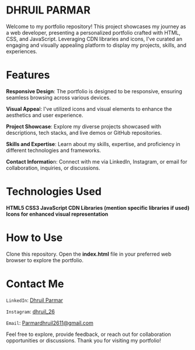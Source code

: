# DHRUIL PARMAR

Welcome to my portfolio repository! This project showcases my journey as a web developer, presenting a personalized portfolio crafted with HTML, CSS, and JavaScript. Leveraging CDN libraries and icons, I've curated an engaging and visually appealing platform to display my projects, skills, and experiences.

# Features
**Responsive Design**: The portfolio is designed to be responsive, ensuring seamless browsing across various devices.

**Visual Appea**l: I've utilized icons and visual elements to enhance the aesthetics and user experience.

**Project Showcase**: Explore my diverse projects showcased with descriptions, tech stacks, and live demos or GitHub repositories.

**Skills and Expertise**: Learn about my skills, expertise, and proficiency in different technologies and frameworks.

**Contact Informatio**n: Connect with me via LinkedIn, Instagram, or email for collaboration, inquiries, or discussions.

# Technologies Used
**HTML5
CSS3
JavaScript
CDN Libraries (mention specific libraries if used)
Icons for enhanced visual representation**

# How to Use
Clone this repository.
Open the **index.html** file in your preferred web browser to explore the portfolio.

# Contact Me
`LinkedIn`: [Dhruil Parmar](https://www.linkedin.com/in/dhruil-parmar)

`Instagram`: [dhruil_26](https://www.instagram.com/dhruil_26/?igsh=anF2dXI0enNibWl3)

`Email`: Parmardhruil2611@gmail.com

Feel free to explore, provide feedback, or reach out for collaboration opportunities or discussions. Thank you for visiting my portfolio!
